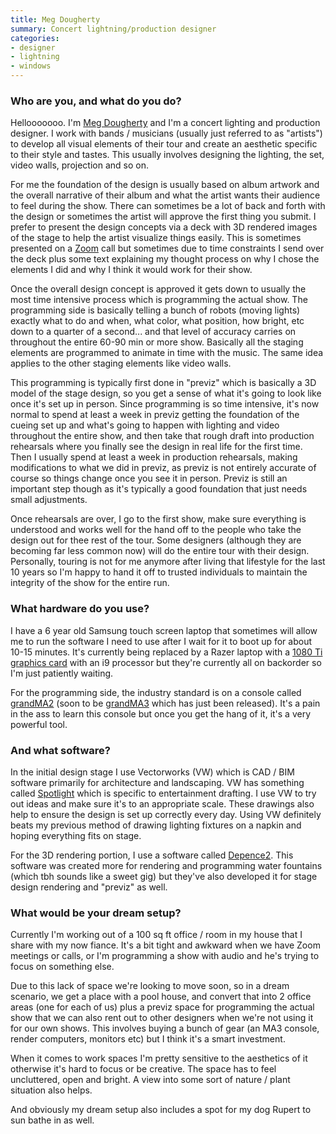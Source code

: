 ```yaml
---
title: Meg Dougherty
summary: Concert lightning/production designer
categories:
- designer
- lightning
- windows
---
```


### Who are you, and what do you do?

Hellooooooo. I'm [Meg Dougherty](https://megstagedesigns.com/ "Meg's website.") and I'm a concert lighting and production designer. I work with bands / musicians (usually just referred to as "artists") to develop all visual elements of their tour and create an aesthetic specific to their style and tastes. This usually involves designing the lighting, the set, video walls, projection and so on. 

For me the foundation of the design is usually based on album artwork and the overall narrative of their album and what the artist wants their audience to feel during the show. There can sometimes be a lot of back and forth with the design or sometimes the artist will approve the first thing you submit. I prefer to present the design concepts via a deck with 3D rendered images of the stage to help the artist visualize things easily. This is sometimes presented on a [Zoom][zoom.2] call but sometimes due to time constraints I send over the deck plus some text explaining my thought process on why I chose the elements I did and why I think it would work for their show.

Once the overall design concept is approved it gets down to usually the most time intensive process which is programming the actual show. The programming side is basically telling a bunch of robots (moving lights) exactly what to do and when, what color, what position, how bright, etc down to a quarter of a second... and that level of accuracy carries on throughout the entire 60-90 min or more show. Basically all the staging elements are programmed to animate in time with the music. The same idea applies to the other staging elements like video walls. 

This programming is typically first done in "previz" which is basically a 3D model of the stage design, so you get a sense of what it's going to look like once it's set up in person. Since programming is so time intensive, it's now normal to spend at least a week in previz getting the foundation of the cueing set up and what's going to happen with lighting and video throughout the entire show, and then take that rough draft into production rehearsals where you finally see the design in real life for the first time. Then I usually spend at least a week in production rehearsals, making modifications to what we did in previz, as previz is not entirely accurate of course so things change once you see it in person. Previz is still an important step though as it's typically a good foundation that just needs small adjustments. 

Once rehearsals are over, I go to the first show, make sure everything is understood and works well for the hand off to the people who take the design out for thee rest of the tour. Some designers (although they are becoming far less common now) will do the entire tour with their design. Personally, touring is not for me anymore after living that lifestyle for the last 10 years so I'm happy to hand it off to trusted individuals to maintain the integrity of the show for the entire run.

### What hardware do you use?

I have a 6 year old Samsung touch screen laptop that sometimes will allow me to run the software I need to use after I wait for it to boot up for about 10-15 minutes. It's currently being replaced by a Razer laptop with a [1080 Ti graphics card][geforce-gtx-1080-ti] with an i9 processor but they're currently all on backorder so I'm just patiently waiting.

For the programming side, the industry standard is on a console called [grandMA2][] (soon to be [grandMA3][] which has just been released). It's a pain in the ass to learn this console but once you get the hang of it, it's a very powerful tool.

### And what software?

In the initial design stage I use Vectorworks (VW) which is CAD / BIM software primarily for architecture and landscaping. VW has something called [Spotlight][spotlight.2] which is specific to entertainment drafting. I use VW to try out ideas and make sure it's to an appropriate scale. These drawings also help to ensure the design is set up correctly every day. Using VW definitely beats my previous method of drawing lighting fixtures on a napkin and hoping everything fits on stage.

For the 3D rendering portion, I use a software called [Depence2][]. This software was created more for rendering and programming water fountains (which tbh sounds like a sweet gig) but they've also developed it for stage design rendering and "previz" as well.

### What would be your dream setup?

Currently I'm working out of a 100 sq ft office / room in my house that I share with my now fiance. It's a bit tight and awkward when we have Zoom meetings or calls, or I'm programming a show with audio and he's trying to focus on something else. 

Due to this lack of space we're looking to move soon, so in a dream scenario, we get a place with a pool house, and convert that into 2 office areas (one for each of us) plus a previz space for programming the actual show that we can also rent out to other designers when we're not using it for our own shows. This involves buying a bunch of gear (an MA3 console, render computers, monitors etc) but I think it's a smart investment.

When it comes to work spaces I'm pretty sensitive to the aesthetics of it otherwise it's hard to focus or be creative. The space has to feel uncluttered, open and bright. A view into some sort of nature / plant situation also helps. 

And obviously my dream setup also includes a spot for my dog Rupert to sun bathe in as well.

[depence2]:  ""

[depence2]: https://www.syncronorm.com/products/depence2/overview "Software for controlling lightning and waterfalls."
[geforce-gtx-1080-ti]: https://www.nvidia.com/en-us/geforce/products/10series/geforce-gtx-1080-ti/ "A graphics card."
[grandma2]: https://www.malighting.com/downloads/products/grandMA2/ "A console for controlling lighting."
[grandma3]: https://www.malighting.com/grandma3/ "A console for controlling lighting."
[spotlight.2]: https://www.vectorworks.net/en-US/spotlight "Software for designing and producing lighting setups."
[zoom.2]: https://zoom.us "Video conferencing software."
